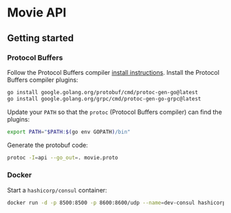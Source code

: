 # Movie API

## Getting started

### Protocol Buffers

Follow the Protocol Buffers compiler [install instructions](https://grpc.io/docs/protoc-installation/). Install the Protocol Buffers compiler plugins:

```sh
go install google.golang.org/protobuf/cmd/protoc-gen-go@latest
go install google.golang.org/grpc/cmd/protoc-gen-go-grpc@latest
```

Update your `PATH` so that the `protoc` (Protocol Buffers compiler) can find the plugins:

```sh
export PATH="$PATH:$(go env GOPATH)/bin"
```

Generate the protobuf code: 

```sh
protoc -I=api --go_out=. movie.proto
```

### Docker

Start a `hashicorp/consul` container:

```sh
docker run -d -p 8500:8500 -p 8600:8600/udp --name=dev-consul hashicorp/consul agent -server -ui -node=server-1 -bootstrap-expect=1 -client=0.0.0.0
```
